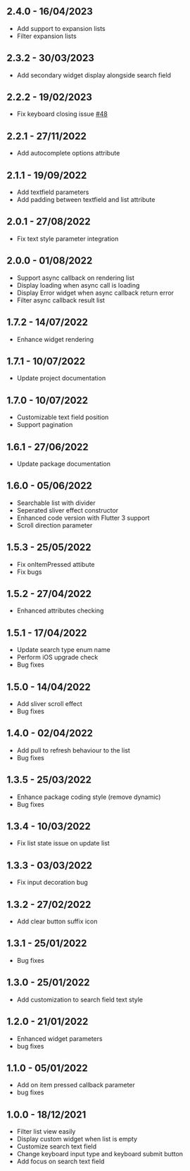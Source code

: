 ## 2.4.0 - 16/04/2023

- Add support to expansion lists
- Filter expansion lists

## 2.3.2 - 30/03/2023

- Add secondary widget display alongside search field

## 2.2.2 - 19/02/2023

- Fix keyboard closing issue [#48](https://github.com/koukibadr/Searchable-Listview/issues/48)

## 2.2.1 - 27/11/2022

- Add autocomplete options attribute

## 2.1.1 - 19/09/2022

- Add textfield parameters
- Add padding between textfield and list attribute

## 2.0.1 - 27/08/2022

- Fix text style parameter integration

## 2.0.0 - 01/08/2022

- Support async callback on rendering list
- Display loading when async call is loading
- Display Error widget when async callback return error
- Filter async callback result list

## 1.7.2 - 14/07/2022

- Enhance widget rendering

## 1.7.1 - 10/07/2022

- Update project documentation

## 1.7.0 - 10/07/2022

- Customizable text field position
- Support pagination

## 1.6.1 - 27/06/2022

- Update package documentation
## 1.6.0 - 05/06/2022

- Searchable list with divider
- Seperated sliver effect constructor
- Enhanced code version with Flutter 3 support
- Scroll direction parameter

## 1.5.3 - 25/05/2022

- Fix onItemPressed attibute
- Fix bugs

## 1.5.2 - 27/04/2022

- Enhanced attributes checking

## 1.5.1 - 17/04/2022

- Update search type enum name
- Perform iOS upgrade check
- Bug fixes

## 1.5.0 - 14/04/2022

- Add sliver scroll effect
- Bug fixes

## 1.4.0 - 02/04/2022

- Add pull to refresh behaviour to the list
- Bug fixes

## 1.3.5 - 25/03/2022

- Enhance package coding style (remove dynamic)
- Bug fixes

## 1.3.4 - 10/03/2022

- Fix list state issue on update list

## 1.3.3 - 03/03/2022

- Fix input decoration bug

## 1.3.2 - 27/02/2022

- Add clear button suffix icon

## 1.3.1 - 25/01/2022

- Bug fixes

## 1.3.0 - 25/01/2022

- Add customization to search field text style

## 1.2.0 - 21/01/2022

- Enhanced widget parameters
- bug fixes

## 1.1.0 - 05/01/2022

- Add on item pressed callback parameter
- bug fixes

## 1.0.0 - 18/12/2021

- Filter list view easily
- Display custom widget when list is empty
- Customize search text field
- Change keyboard input type and keyboard submit button
- Add focus on search text field
